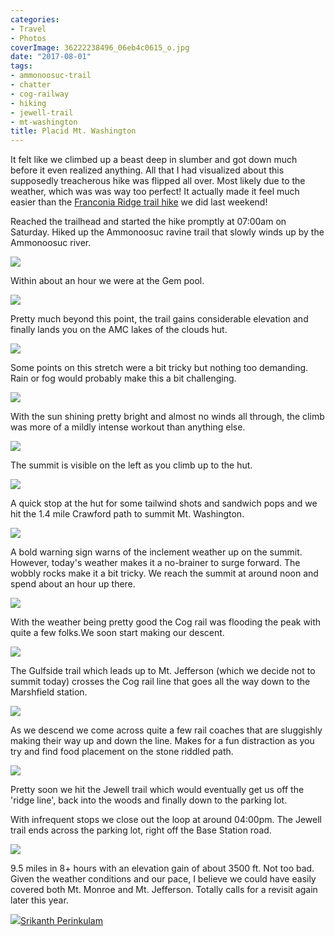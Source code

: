 ```yaml
---
categories:
- Travel
- Photos
coverImage: 36222238496_06eb4c0615_o.jpg
date: "2017-08-01"
tags:
- ammonoosuc-trail
- chatter
- cog-railway
- hiking
- jewell-trail
- mt-washington
title: Placid Mt. Washington
---
```


It felt like we climbed up a beast deep in slumber and got down much before it even realized anything. All that I had visualized about this supposedly treacherous hike was flipped all over. Most likely due to the weather, which was was way too perfect! It actually made it feel much easier than the [Franconia Ridge trail hike](https://srikanthperinkulam.com/2017/07/25/franconia-ridge-hike/) we did last weekend!

Reached the trailhead and started the hike promptly at 07:00am on Saturday. Hiked up the Ammonoosuc ravine trail that slowly winds up by the Ammonoosuc river.

![](images/35430550794_7f3bca66e2_o-e1501621683664-768x1024.jpg)

Within about an hour we were at the Gem pool.

![](images/36263578715_b109424877_o-1024x768.jpg)

Pretty much beyond this point, the trail gains considerable elevation and finally lands you on the AMC lakes of the clouds hut.

![](images/36222103136_b1a7393878_o-1024x768.jpg)

Some points on this stretch were a bit tricky but nothing too demanding. Rain or fog would probably make this a bit challenging.

![](images/35869724100_5d7effca3f_o-1024x768.jpg)

With the sun shining pretty bright and almost no winds all through, the climb was more of a mildly intense workout than anything else.

![](images/36222086836_b8563b6e66_o-1024x768.jpg)

The summit is visible on the left as you climb up to the hut.

![](images/35459561643_9c7497581b_o-e1501622497599-768x1024.jpg)

A quick stop at the hut for some tailwind shots and sandwich pops and we hit the 1.4 mile Crawford path to summit Mt. Washington.

![](images/36129036221_d60da96c24_o-1024x768.jpg)

A bold warning sign warns of the inclement weather up on the summit. However, today's weather makes it a no-brainer to surge forward. The wobbly rocks make it a bit tricky. We reach the summit at around noon and spend about an hour up there.

![](images/36222048906_8f562eb944_o-e1501622802957-768x1024.jpg)

With the weather being pretty good the Cog rail was flooding the peak with quite a few folks.We soon start making our descent.

![](images/35459607793_f16ba52f75_o-e1501623018930-768x1024.jpg)

The Gulfside trail which leads up to Mt. Jefferson (which we decide not to summit today) crosses the Cog rail line that goes all the way down to the Marshfield station.

![](images/35430650164_d1ebcaaa3e_o-1024x768.jpg)

As we descend we come across quite a few rail coaches that are sluggishly making their way up and down the line. Makes for a fun distraction as you try and find food placement on the stone riddled path.

![](images/35430525834_48fff765ca_o-1024x768.jpg)

Pretty soon we hit the Jewell trail which would eventually get us off the 'ridge line', back into the woods and finally down to the parking lot.

With infrequent stops we close out the loop at around 04:00pm. The Jewell trail ends across the parking lot, right off the Base Station road.

![](images/36121232992_d5f4330c2a_o-1024x768.jpg)

9.5 miles in 8+ hours with an elevation gain of about 3500 ft. Not too bad. Given the weather conditions and our pace, I believe we could have easily covered both Mt. Monroe and Mt. Jefferson. Totally calls for a revisit again later this year.

![](images/cropped-cropped-SP01-550afdebv1_site_icon.png)[Srikanth Perinkulam](https://srikanthperinkulam.com)
